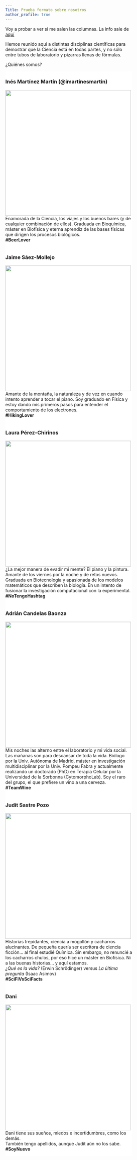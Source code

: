 ```yaml
---
Title: Prueba formato sobre nosotros
author_profile: true
---
```



Voy a probar a ver si me salen las columnas.
La info sale de [aquí](https://www.w3schools.com/howto/howto_css_two_columns.asp)

Hemos reunido aquí a distintas disciplinas científicas para demostrar que la Ciencia está en todas partes, y no sólo entre tubos de laboratorio y pizarras llenas de fórmulas.

¿Quiénes somos?

<html>
<head>
<meta name="viewport" content="width=device-width, initial-scale=1">
<style>
* {
  box-sizing: border-box;
}

/* Create two equal columns that floats next to each other */
.column {
  float: left;
  width: 50%;
  padding: 10px;
}

/* Clear floats after the columns */
.row:after {
  content: "";
  display: table;
  clear: both;
}
</style>
</head>
<body>


<div class="row">
  <div class="column" style="background-color:#FFFFFF;">
    <h3> Inés Martínez Martín (@imartinesmartin)</h3>
    <p><img src="https://upload.wikimedia.org/wikipedia/commons/1/14/Dobles_grados_de_las_facultades_de_Derecho_y_Empresariales_%2834543100771%29_%28cropped%29_4.jpg" width="400" height="400">Enamorada de la Ciencia, los viajes y los buenos bares (y de cualquier combinación de ellos). Graduada en Bioquímica, máster en Biofísica y eterna aprendiz de las bases físicas que dirigen los procesos biológicos.<br> <b>#BeerLover</b></p>
  </div>
  <div class="column" style="background-color:#FFFFFF;">
    <h3>Jaime Sáez-Mollejo</h3>
    <p><img src="https://pbs.twimg.com/profile_images/1179599250511941632/BS42kpBO_400x400.jpg" width="400" height="400">Amante de la montaña, la naturaleza y de vez en cuando intento aprender a tocar el piano. Soy graduado en Física y estoy dando   mis primeros pasos para entender el comportamiento de los electrones.<br><b>#HikingLover</b></p>
  </div>
</div>
<div class="row">
  <div class="column" style="background-color:#FFFFFF;">
    <h3>Laura Pérez-Chirinos</h3>
    <p><img src="https://upload.wikimedia.org/wikipedia/commons/b/bc/Laura_Dern_Deauville_2017.jpg" width="400" height="400">¿La mejor manera de evadir mi mente? El piano y la pintura. Amante de los viernes por la noche y de retos nuevos.<br>Graduada en Biotecnología y apasionada de los modelos matemáticos que describen la biología. En un intento de fusionar la investigación computacional con la experimental.<br><b>#NoTengoHashtag</b></p>
  </div>
  <div class="column" style="background-color:#FFFFFF;">
    <h3>Adrián Candelas Baonza</h3>
    <p><img src="https://vignette.wikia.nocookie.net/liverpoolfc/images/2/24/Adrian2019.jpeg/revision/latest?cb=20190807042615" width="400" height="400">Mis noches las alterno entre el laboratorio y mi vida social. Las mañanas son para descansar de toda la vida. Biólogo por la Univ. Autónoma de Madrid, máster en investigación multidisciplinar por la Univ. Pompeu Fabra y actualmente realizando un doctorado (PhD) en Terapia Celular por la Universidad de la Sorbonna (CytomorphoLab). Soy el raro del grupo, el que prefiere un vino a una cerveza.<b><br>#TeamWine</b></p>
  </div>
</div>
<div class="row">
  <div class="column" style="background-color:#FFFFFF;">
    <h3>Judit Sastre Pozo</h3>
    <p><img src="https://pbs.twimg.com/profile_images/1073854970242482176/b9tzmCUY_400x400.jpg" width="400" height="400">Historias trepidantes, ciencia a mogollón y cacharros alucinantes. De pequeña quería ser escritora de ciencia ficción… al final estudié Química. Sin embargo, no renuncié a los cacharros chulos, por eso hice un máster en Biofísica. Ni a las buenas historias… y aquí estamos.<br><i>¿Qué es la vida?</i> (Erwin Schrödinger) versus <i>La última pregunta</i> (Isaac Asimov)<br><b>#SciFiVsSciFacts</b></p>
  </div>
  <div class="column" style="background-color:#FFFFFF;">
    <h3>Dani</h3>
    <p><img src="https://imagenes.20minutos.es/files/image_656_370/files/fp/uploads/imagenes/2020/03/25/el-acator-dani-rovira.r_d.2572-581.jpeg" width="400" height="400"> Dani tiene sus sueños, miedos e incertidumbres, como los demás.<br>También tengo apellidos, aunque Judit aún no los sabe. <b>#SoyNuevo</b></p>
  </div>
</div>

</body>
</html>

